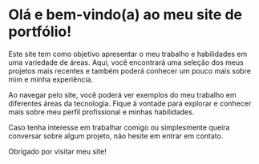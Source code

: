 # Olá e bem-vindo(a) ao meu site de portfólio!

Este site tem como objetivo apresentar o meu trabalho e habilidades em uma variedade de áreas. Aqui, você encontrará uma seleção dos meus projetos mais recentes e também poderá conhecer um pouco mais sobre mim e minha experiência.

Ao navegar pelo site, você poderá ver exemplos do meu trabalho em diferentes áreas da tecnologia. Fique à vontade para explorar e conhecer mais sobre meu perfil profissional e minhas habilidades.

Caso tenha interesse em trabalhar comigo ou simplesmente queira conversar sobre algum projeto, não hesite em entrar em contato.

Obrigado por visitar meu site!
